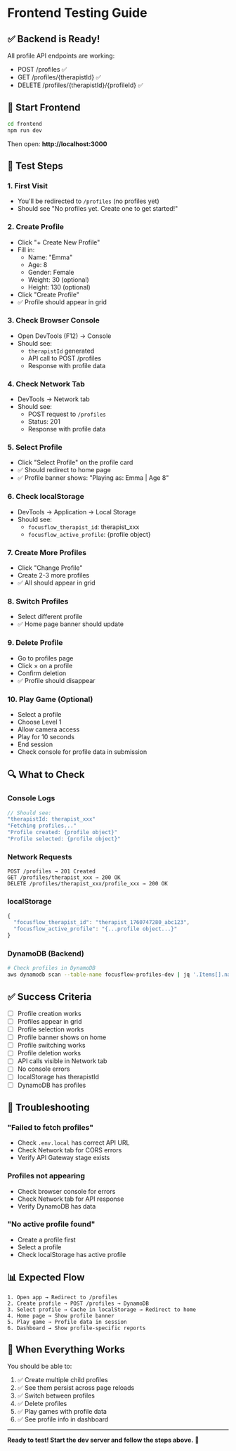 # Frontend Testing Guide

## ✅ Backend is Ready!

All profile API endpoints are working:
- POST /profiles ✅
- GET /profiles/{therapistId} ✅
- DELETE /profiles/{therapistId}/{profileId} ✅

## 🚀 Start Frontend

```bash
cd frontend
npm run dev
```

Then open: **http://localhost:3000**

## 🧪 Test Steps

### 1. First Visit
- You'll be redirected to `/profiles` (no profiles yet)
- Should see "No profiles yet. Create one to get started!"

### 2. Create Profile
- Click "+ Create New Profile"
- Fill in:
  - Name: "Emma"
  - Age: 8
  - Gender: Female
  - Weight: 30 (optional)
  - Height: 130 (optional)
- Click "Create Profile"
- ✅ Profile should appear in grid

### 3. Check Browser Console
- Open DevTools (F12) → Console
- Should see:
  - `therapistId` generated
  - API call to POST /profiles
  - Response with profile data

### 4. Check Network Tab
- DevTools → Network tab
- Should see:
  - POST request to `/profiles`
  - Status: 201
  - Response with profile data

### 5. Select Profile
- Click "Select Profile" on the profile card
- ✅ Should redirect to home page
- ✅ Profile banner shows: "Playing as: Emma | Age 8"

### 6. Check localStorage
- DevTools → Application → Local Storage
- Should see:
  - `focusflow_therapist_id`: therapist_xxx
  - `focusflow_active_profile`: {profile object}

### 7. Create More Profiles
- Click "Change Profile"
- Create 2-3 more profiles
- ✅ All should appear in grid

### 8. Switch Profiles
- Select different profile
- ✅ Home page banner should update

### 9. Delete Profile
- Go to profiles page
- Click × on a profile
- Confirm deletion
- ✅ Profile should disappear

### 10. Play Game (Optional)
- Select a profile
- Choose Level 1
- Allow camera access
- Play for 10 seconds
- End session
- Check console for profile data in submission

## 🔍 What to Check

### Console Logs
```javascript
// Should see:
"therapistId: therapist_xxx"
"Fetching profiles..."
"Profile created: {profile object}"
"Profile selected: {profile object}"
```

### Network Requests
```
POST /profiles → 201 Created
GET /profiles/therapist_xxx → 200 OK
DELETE /profiles/therapist_xxx/profile_xxx → 200 OK
```

### localStorage
```javascript
{
  "focusflow_therapist_id": "therapist_1760747280_abc123",
  "focusflow_active_profile": "{...profile object...}"
}
```

### DynamoDB (Backend)
```bash
# Check profiles in DynamoDB
aws dynamodb scan --table-name focusflow-profiles-dev | jq '.Items[].name.S'
```

## ✅ Success Criteria

- [ ] Profile creation works
- [ ] Profiles appear in grid
- [ ] Profile selection works
- [ ] Profile banner shows on home
- [ ] Profile switching works
- [ ] Profile deletion works
- [ ] API calls visible in Network tab
- [ ] No console errors
- [ ] localStorage has therapistId
- [ ] DynamoDB has profiles

## 🐛 Troubleshooting

### "Failed to fetch profiles"
- Check `.env.local` has correct API URL
- Check Network tab for CORS errors
- Verify API Gateway stage exists

### Profiles not appearing
- Check browser console for errors
- Check Network tab for API response
- Verify DynamoDB has data

### "No active profile found"
- Create a profile first
- Select a profile
- Check localStorage has active profile

## 📊 Expected Flow

```
1. Open app → Redirect to /profiles
2. Create profile → POST /profiles → DynamoDB
3. Select profile → Cache in localStorage → Redirect to home
4. Home page → Show profile banner
5. Play game → Profile data in session
6. Dashboard → Show profile-specific reports
```

## 🎉 When Everything Works

You should be able to:
1. ✅ Create multiple child profiles
2. ✅ See them persist across page reloads
3. ✅ Switch between profiles
4. ✅ Delete profiles
5. ✅ Play games with profile data
6. ✅ See profile info in dashboard

---

**Ready to test! Start the dev server and follow the steps above.** 🚀


